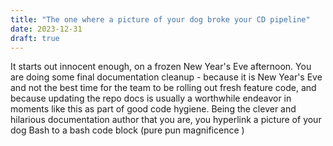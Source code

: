 ```yaml
---
title: "The one where a picture of your dog broke your CD pipeline"
date: 2023-12-31
draft: true
---
```

It starts out innocent enough, on a frozen New Year's Eve afternoon. You are doing some final documentation cleanup - because it is New Year's Eve and not the best time for the team to be rolling out fresh feature code, and because updating the repo docs is usually a worthwhile endeavor in moments like this as part of good code hygiene. Being the clever and hilarious documentation author that you are, you hyperlink a picture of your dog Bash to a bash code block (pure pun magnificence ) 
<!--stackedit_data:
eyJoaXN0b3J5IjpbLTY4MDc4MDU5OCwxMDgwMzQ2ODMxXX0=
-->